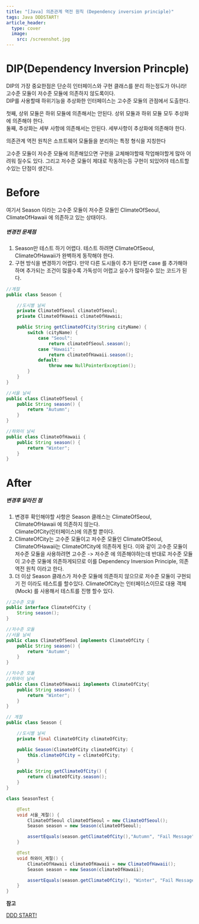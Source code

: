 ```yaml
---
title: "[Java] 의존관계 역전 원칙 (Dependency inversion principle)"
tags: Java DDDSTART!
article_header:
  type: cover
  image:
    src: /screenshot.jpg
---
```


# DIP(Dependency Inversion Princple) 

DIP의 가장 중요한점은 단순히 인터페이스와 구현 클래스를 분리 하는정도가 아니라!<br>
고수준 모듈이 저수준 모듈에 의존하지 않도록이다.<br>
DIP를 사용할때 하위기능을 추상화한 인터페이스는 고수준 모듈의 관점에서 도출한다.

첫째, 상위 모듈은 하위 모듈에 의존해서는 안된다. 상위 모듈과 하위 모듈 모두 추상화에 의존해야 한다.<br>
둘째, 추상화는 세부 사항에 의존해서는 안된다. 세부사항이 추상화에 의존해야 한다.

의존관계 역전 원칙은 소프트웨어 모듈들을 분리하는 특정 형식을 지칭한다

고수준 모듈이 저수준 모듈에 의존해있으면 구현을 교체해야할때 작업해야할게 많아 어려워 질수도 있다.
그리고 저수준 모듈이 제대로 작동하는등 구현이 되있어야 테스트할수있는 단점이 생긴다.

Before
===

여기서 Season 이라는 고수준 모듈이 저수준 모듈인 ClimateOfSeoul, ClimateOfHawaii 에 의존하고 있는 상태이다.

##### 변경전 문제점
1. Season만 테스트 하기 어렵다. 테스트 하려면 ClimateOfSeoul, ClimateOfHawaii가 완벽하게 동작해야 한다.
2. 구현 방식을 변경하기 어렵다. 만약 다른 도시들이 추가 된다면 case 를 추가해야 하며 추가되는 조건이 많을수록 가독성이 어렵고 실수가 많아질수 있는 코드가 된다.

```java
//계절
public class Season {

    //도시별 날씨
    private ClimateOfSeoul climateOfSeoul;
    private ClimateOfHawaii climateOfHawaii;

    public String getClimateOfCity(String cityName) {
        switch (cityName) {
            case "Seoul":
                return climateOfSeoul.season();
            case "Hawaii":
                return climateOfHawaii.season();
            default:
                throw new NullPointerException();
        }
    }
}
```

```java
//서울 날씨
public class ClimateOfSeoul {
    public String season() {
        return "Autumn";
    }
}
```

```java
//하와이 날씨
public class ClimateOfHawaii {
    public String season() {
        return "Winter";
    }
}
```

After
===   

##### 변경후 달라진 점
1. 변경후 확인해야할 사항은 Season 클래스는 ClimateOfSeoul, ClimateOfHawaii 에 의존하지 않는다.<br> ClimateOfCity(인터페이스)에 의존할 뿐이다.
2. ClimateOfCity는 고수준 모듈이고 저수준 모듈인 ClimateOfSeoul, ClimateOfHawaii는 ClimateOfCity에 의존하게 된다. 이와 같이 고수준 모듈이 저수준 모듈을 사용하려면 고수준 -> 저수준 에 의존해야하는데 반대로 저수준 모듈이 고수준 모듈에 의존하게되므로 이를 Dependency Inversion Principle, 의존 역전 원칙 이라고 한다.
3. 더 이상 Season 클래스가 저수준 모듈에 의존하지 않으므로 저수준 모듈이 구현되기 전 이라도 테스트를 할수있다. ClimateOfCity는 인터페이스이므로 대용 객체(Mock) 를 사용해서 테스트를 진행 할수 있다.

```java
//고수준 모듈
public interface ClimateOfCity {
    String season();
}
```

```java
//저수준 모듈
//서울 날씨
public class ClimateOfSeoul implements ClimateOfCity {
    public String season() {
        return "Autumn";
    }
}
```

```java
//저수준 모듈 
//하와이 날씨
public class ClimateOfHawaii implements ClimateOfCity{
    public String season() {
        return "Winter";
    }
}
```

```java
// 계절
public class Season {

    //도시별 날씨
    private final ClimateOfCity climateOfCity;

    public Season(ClimateOfCity climateOfCity) {
        this.climateOfCity = climateOfCity;
    }

    public String getClimateOfCity() {
        return climateOfCity.season();
    }
}
```

```java
class SeasonTest {

    @Test
    void 서울_계절() {
        ClimateOfSeoul climateOfSeoul = new ClimateOfSeoul();
        Season season = new Season(climateOfSeoul);

        assertEquals(season.getClimateOfCity(),"Autumn", "Fail Message");
    }

    @Test
    void 하와이_계절() {
        ClimateOfHawaii climateOfHawaii = new ClimateOfHawaii();
        Season season = new Season(climateOfHawaii);

        assertEquals(season.getClimateOfCity(), "Winter", "Fail Message");
    }
}
```


**참고**

[DDD START!](http://www.yes24.com/Product/Goods/27750871)